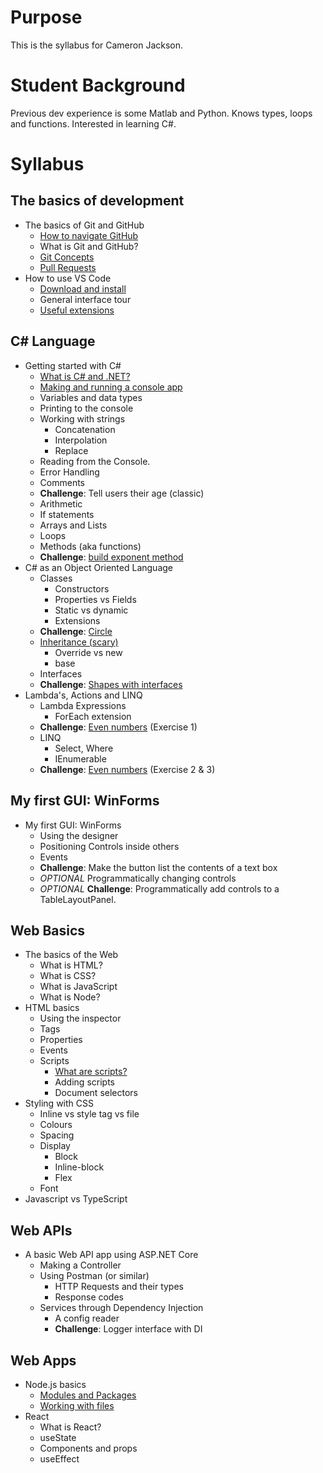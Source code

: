 # Purpose

This is the syllabus for Cameron Jackson.

# Student Background

Previous dev experience is some Matlab and Python. Knows types, loops and functions. Interested in learning C#.

# Syllabus

## The basics of development

- The basics of Git and GitHub
  - [How to navigate GitHub](/Git/NavigatingGitHub.md)
  - What is Git and GitHub?
  - [Git Concepts](/Git/GitConcepts.md)
  - [Pull Requests](../Git/PullRequests.md)
- How to use VS Code
  - [Download and install](https://code.visualstudio.com/)
  - General interface tour
  - [Useful extensions](VSCode/UsefulExtensions.md)

## C# Language

- Getting started with C#
  - [What is C# and .NET?](../CSharp/WhatIsCSharpAndDotNet.md)
  - [Making and running a console app](../CSharp/ConsoleApp.md)
  - Variables and data types
  - Printing to the console
  - Working with strings
    - Concatenation
    - Interpolation
    - Replace
  - Reading from the Console.
  - Error Handling
  - Comments
  - **Challenge**: Tell users their age (classic)
  - Arithmetic
  - If statements
  - Arrays and Lists
  - Loops
  - Methods (aka functions)
  - **Challenge**: [build exponent method](../CSharp/Exponent/ExponentQuestion.md)
- C# as an Object Oriented Language
  - Classes
    - Constructors
    - Properties vs Fields
    - Static vs dynamic
    - Extensions
  - **Challenge**: [Circle](../CSharp/Circle/CircleQuestion.md)
  - [Inheritance (scary)](../CSharp/InheritanceExample.cs)
    - Override vs new
    - base
  - Interfaces
  - **Challenge**: [Shapes with interfaces](../CSharp/Shapes/ShapesQuestion.md)
- Lambda's, Actions and LINQ
  - Lambda Expressions
    - ForEach extension
  - **Challenge**: [Even numbers](../CSharp/EvenNumbers/EvenNumbersQuestion.md) (Exercise 1)
  - LINQ
    - Select, Where
    - IEnumerable
  - **Challenge**: [Even numbers](../CSharp/EvenNumbers/EvenNumbersQuestion.md) (Exercise 2 & 3)

## My first GUI: WinForms

- My first GUI: WinForms
  - Using the designer
  - Positioning Controls inside others
  - Events
  - **Challenge**: Make the button list the contents of a text box
  - _OPTIONAL_ Programmatically changing controls
  - _OPTIONAL_ **Challenge**: Programmatically add controls to a TableLayoutPanel.

## Web Basics

- The basics of the Web
  - What is HTML?
  - What is CSS?
  - What is JavaScript
  - What is Node?
- HTML basics
  - Using the inspector
  - Tags
  - Properties
  - Events
  - Scripts
    - [What are scripts?](../HtmlCssJs/WhatAreScripts.md)
    - Adding scripts
    - Document selectors
- Styling with CSS
  - Inline vs style tag vs file
  - Colours
  - Spacing
  - Display
    - Block
    - Inline-block
    - Flex
  - Font
- Javascript vs TypeScript

## Web APIs

- A basic Web API app using ASP.NET Core
  - Making a Controller
  - Using Postman (or similar)
    - HTTP Requests and their types
    - Response codes
  - Services through Dependency Injection
    - A config reader
    - **Challenge**: Logger interface with DI

## Web Apps

- Node.js basics
  - [Modules and Packages](../Node/ModulesAndPackages.md)
  - [Working with files](../Node/WorkingWithFiles.md)
- React
  - What is React?
  - useState
  - Components and props
  - useEffect
